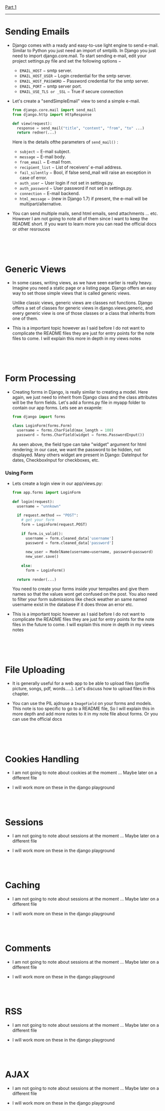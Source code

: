 [Part 1](./README.md)

---

# Sending Emails

- Django comes with a ready and easy-to-use light engine to send e-mail. Similar to Python you just need an import of smtplib. In Django you just need to import django.core.mail. To start sending e-mail, edit your project settings.py file and set the following options −
  - `EMAIL_HOST` − smtp server.
  - `EMAIL_HOST_USER` − Login credential for the smtp server.
  - `EMAIL_HOST_PASSWORD` − Password credential for the smtp server.
  - `EMAIL_PORT` − smtp server port.
  - `EMAIL_USE_TLS or _SSL` − True if secure connection
  
- Let's create a "sendSimpleEmail" view to send a simple e-mail.
  ```python
  from django.core.mail import send_mail
  from django.http import HttpResponse
  
  def view(request):
    response = send_mail("title", "content", "from", "to" ...)
    return redner(...)
  ```
  Here is the details ofthe parameters of `send_mail()` :
    - `subject` − E-mail subject.
    - `message` − E-mail body.
    - `from_email` − E-mail from.
    - `recipient_list` − List of receivers’ e-mail address.
    - `fail_silently` − Bool, if false send_mail will raise an exception in case of error.
    - `auth_user` − User login if not set in settings.py.
    - `auth_password` − User password if not set in settings.py.
    - `connection` − E-mail backend.
    - `html_message` − (new in Django 1.7) if present, the e-mail will be multipart/alternative.
    
- You can send multiple mails, send html emails, send attachments ... etc. However I am not going to note all of them since I want to keep the README short. If you want to learn more you can read the official docs or other resrouces

<br>
<br>
<br>

# Generic Views

- In some cases, writing views, as we have seen earlier is really heavy. Imagine you need a static page or a listing page. Django offers an easy way to set those simple views that is called generic views.

  Unlike classic views, generic views are classes not functions. Django offers a set of classes for generic views in django.views.generic, and every generic view is one of those classes or a class that inherits from one of them.

- This is a important topic however as I said before I do not want to complicate the README files they are just for entry points for the note files to come. I will explain this more in depth in my views notes

<br>
<br>
<br>

# Form Processing

- Creating forms in Django, is really similar to creating a model. Here again, we just need to inherit from Django class and the class attributes will be the form fields. Let's add a forms.py file in myapp folder to contain our app forms. Lets see an exapmle:
  ```python
  from django import forms
  
  class LoginForm(forms.Form)
    username = forms.CharField(max_length = 100)
    password = forms.CharField(widget = forms.PasswordInput())
  ```
  As seen above, the field type can take "widget" argument for html rendering; in our case, we want the password to be hidden, not displayed. Many others widget are present in Django: DateInput for dates, CheckboxInput for checkboxes, etc.

### Using Form

- Lets create a login view in our app/views.py:
  ```python
  from app.forms import LoginForm
    
  def login(request):
    username = "unnkown"
    
    if request.method == "POST":
      # get your form
      form = LoginForm(request.POST)
      
      if form.is_valid():
        username = form.cleaned_data['username']
        password = form.cleaned_data['password']
        
        new_user = ModelName(username=username, password=password)
        new_user.save()
      
      else:
        form = LoginForm()
        
    return render(...)
  ```
  You need to create your forms inside your tempaltes and give them names so that the values wont get confused on the post. You also need to filter your form submissions like check weather an same named username exist in the database if it does throw an error etc.
  
- This is a important topic however as I said before I do not want to complicate the README files they are just for entry points for the note files in the future to come. I will explain this more in depth in my views notes

<br>
<br>
<br>

# File Uploading

- It is generally useful for a web app to be able to upload files (profile picture, songs, pdf, words.....). Let's discuss how to upload files in this chapter.

- You can use the PIL ajdnuse a `ImageField` on your forms and models. This note is too specific to go to a README file, So I will explain this in more depth and  add more notes to it in my note file about forms. Or you can use the official docs

<br>
<br>
<br>

# Cookies Handling

- I am not going to note about cookies at the moment ... Maybe later on a different file

- I will work more on these in the django playground

<br>
<br>

# Sessions

- I am not going to note about sessions at the moment ... Maybe later on a different file

- I will work more on these in the django playground


<br>
<br>

# Caching

- I am not going to note about sessions at the moment ... Maybe later on a different file

- I will work more on these in the django playground

<br>
<br>

# Comments

- I am not going to note about sessions at the moment ... Maybe later on a different file

- I will work more on these in the django playground

<br>
<br>

# RSS

- I am not going to note about sessions at the moment ... Maybe later on a different file

- I will work more on these in the django playground

<br>
<br>

# AJAX

- I am not going to note about sessions at the moment ... Maybe later on a different file

- I will work more on these in the django playground








